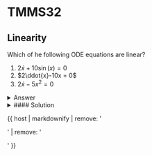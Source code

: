 # TMMS32
## Linearity
Which of he following ODE equations are linear?

1. $2\dot{x}+10\sin{(x)} = 0$
2. $2\ddot{x}-10x = 0$
3. $2\dot{x}-5x^2 = 0$

<details>
<summary>Answer
</summary>

1. Non-linear
2. Linear
3. Non-linear

</details>

<details>
<summary>
#### Solution
</summary>
An ODE is linear if it satisfies $f(x_1+x_2) = f(x_1)+f(x_2)$.

**Equation 1:**

$f(x_1 +x_2) = 2\dot{x}_1 + 2\dot{x}_2 + 10\sin{(x_1 +x_2)}$

$f(x_1) + f(x_2) = 2\dot{x}_1+10\sin{(x_1)} + 2\dot{x}_2+10\sin{(x_2)}$

Not linear, because $f(x_1+x_2) \ne f(x_1) + f(x_2)$.

**Equation 2:**

$f(x_1 +x_2) = 2\ddot{x}_1 + 2\ddot{x}_2 - 10x_1 - 10x_2$

$f(x_1) + f(x_2) = 2\ddot{x}_1-10x_1 + 2\ddot{x}_2-10x_2$

Linear, because $f(x_1+x_2) = f(x_1) + f(x_2)$.

**Equation 3:**

$f(x_1 +x_2) = 2\dot{x}_1 + 2\dot{x}_2 - 5(x_1 +x_2)^2 = 2\dot{x}_1 + 2\dot{x}_2 - 5x_1^2-10x_1x_2-5x_2 ^2$

$f(x_1) + f(x_2) = 2\dot{x}_1-5x_1^2 + 2\dot{x}_2-5x_2^2 $

Not linear, because $f(x_1+x_2) \ne f(x_1) + f(x_2)$.

</details>

{{ host | markdownify | remove: '<p>' | remove: '</p>' }}
